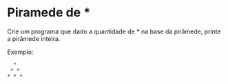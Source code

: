 # Piramede de *

Crie um programa que dado a quantidade de * na base da pirâmede, printe a pirâmede inteira.

Exemplo:
```
  * 
 * * 
* * * 
```
